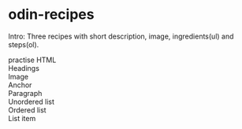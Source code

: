 # odin-recipes
Intro:
Three recipes with short description, image, ingredients(ul) and steps(ol).

practise HTML <br>
Headings <br>
Image <br>
Anchor <br>
Paragraph <br>
Unordered list <br>
Ordered list <br>
List item <br>

